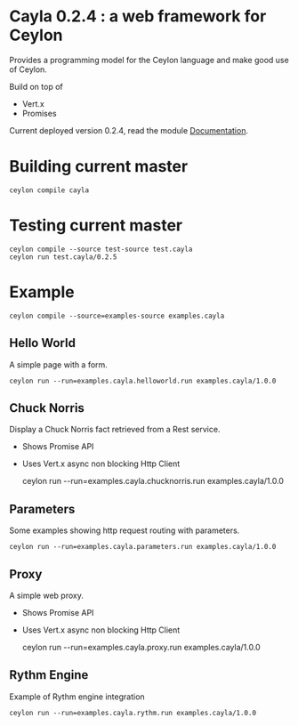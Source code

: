 # Cayla 0.2.4 : a web framework for Ceylon

Provides a programming model for the Ceylon language and make good use of Ceylon.

Build on top of
* Vert.x
* Promises

Current deployed version 0.2.4, read the module [Documentation](https://modules.ceylon-lang.org/repo/1/cayla/0.2.4).

# Building current master

    ceylon compile cayla

# Testing current master

    ceylon compile --source test-source test.cayla
    ceylon run test.cayla/0.2.5

# Example

    ceylon compile --source=examples-source examples.cayla

## Hello World

A simple page with a form.

    ceylon run --run=examples.cayla.helloworld.run examples.cayla/1.0.0

## Chuck Norris

Display a Chuck Norris fact retrieved from a Rest service.

- Shows Promise API
- Uses Vert.x async non blocking Http Client

    ceylon run --run=examples.cayla.chucknorris.run examples.cayla/1.0.0

## Parameters

Some examples showing http request routing with parameters.

    ceylon run --run=examples.cayla.parameters.run examples.cayla/1.0.0
    
## Proxy

A simple web proxy.

- Shows Promise API
- Uses Vert.x async non blocking Http Client

    ceylon run --run=examples.cayla.proxy.run examples.cayla/1.0.0
    
## Rythm Engine

Example of Rythm engine integration

    ceylon run --run=examples.cayla.rythm.run examples.cayla/1.0.0
